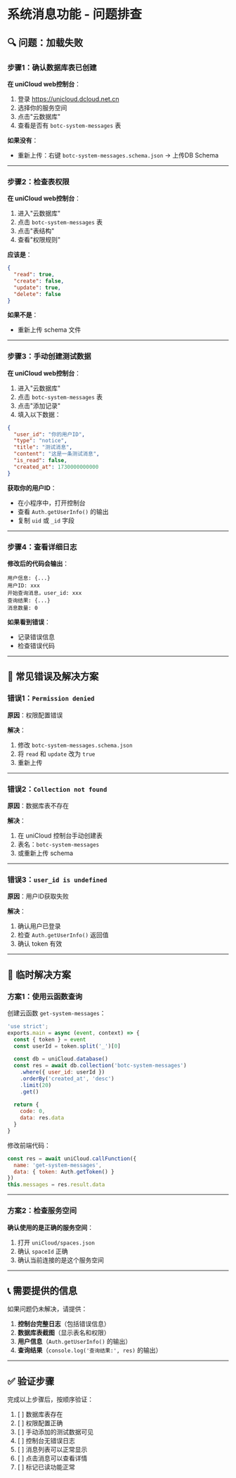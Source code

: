 # 系统消息功能 - 问题排查

## 🔍 问题：加载失败

### 步骤1：确认数据库表已创建

**在 uniCloud web控制台**：
1. 登录 https://unicloud.dcloud.net.cn
2. 选择你的服务空间
3. 点击"云数据库"
4. 查看是否有 `botc-system-messages` 表

**如果没有**：
- 重新上传：右键 `botc-system-messages.schema.json` → 上传DB Schema

---

### 步骤2：检查表权限

**在 uniCloud web控制台**：
1. 进入"云数据库"
2. 点击 `botc-system-messages` 表
3. 点击"表结构"
4. 查看"权限规则"

**应该是**：
```json
{
  "read": true,
  "create": false,
  "update": true,
  "delete": false
}
```

**如果不是**：
- 重新上传 schema 文件

---

### 步骤3：手动创建测试数据

**在 uniCloud web控制台**：
1. 进入"云数据库"
2. 点击 `botc-system-messages` 表
3. 点击"添加记录"
4. 填入以下数据：

```json
{
  "user_id": "你的用户ID",
  "type": "notice",
  "title": "测试消息",
  "content": "这是一条测试消息",
  "is_read": false,
  "created_at": 1730000000000
}
```

**获取你的用户ID**：
- 在小程序中，打开控制台
- 查看 `Auth.getUserInfo()` 的输出
- 复制 `uid` 或 `_id` 字段

---

### 步骤4：查看详细日志

**修改后的代码会输出**：
```
用户信息: {...}
用户ID: xxx
开始查询消息，user_id: xxx
查询结果: {...}
消息数量: 0
```

**如果看到错误**：
- 记录错误信息
- 检查错误代码

---

## 🐛 常见错误及解决方案

### 错误1：`Permission denied`

**原因**：权限配置错误

**解决**：
1. 修改 `botc-system-messages.schema.json`
2. 将 `read` 和 `update` 改为 `true`
3. 重新上传

---

### 错误2：`Collection not found`

**原因**：数据库表不存在

**解决**：
1. 在 uniCloud 控制台手动创建表
2. 表名：`botc-system-messages`
3. 或重新上传 schema

---

### 错误3：`user_id is undefined`

**原因**：用户ID获取失败

**解决**：
1. 确认用户已登录
2. 检查 `Auth.getUserInfo()` 返回值
3. 确认 token 有效

---

## 🔧 临时解决方案

### 方案1：使用云函数查询

创建云函数 `get-system-messages`：

```javascript
'use strict';
exports.main = async (event, context) => {
  const { token } = event
  const userId = token.split('_')[0]
  
  const db = uniCloud.database()
  const res = await db.collection('botc-system-messages')
    .where({ user_id: userId })
    .orderBy('created_at', 'desc')
    .limit(20)
    .get()
  
  return {
    code: 0,
    data: res.data
  }
}
```

修改前端代码：
```javascript
const res = await uniCloud.callFunction({
  name: 'get-system-messages',
  data: { token: Auth.getToken() }
})
this.messages = res.result.data
```

---

### 方案2：检查服务空间

**确认使用的是正确的服务空间**：
1. 打开 `uniCloud/spaces.json`
2. 确认 `spaceId` 正确
3. 确认当前连接的是这个服务空间

---

## 📞 需要提供的信息

如果问题仍未解决，请提供：

1. **控制台完整日志**（包括错误信息）
2. **数据库表截图**（显示表名和权限）
3. **用户信息**（`Auth.getUserInfo()` 的输出）
4. **查询结果**（`console.log('查询结果:', res)` 的输出）

---

## ✅ 验证步骤

完成以上步骤后，按顺序验证：

1. [ ] 数据库表存在
2. [ ] 权限配置正确
3. [ ] 手动添加的测试数据可见
4. [ ] 控制台无错误日志
5. [ ] 消息列表可以正常显示
6. [ ] 点击消息可以查看详情
7. [ ] 标记已读功能正常

